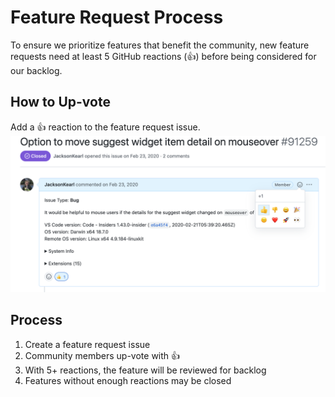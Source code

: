# Feature Request Process

To ensure we prioritize features that benefit the community, new feature requests need at least 5 GitHub reactions (👍) before being considered for our backlog.

## How to Up-vote
Add a 👍 reaction to the feature request issue.
![alt text](feature.png)
## Process
1. Create a feature request issue
2. Community members up-vote with 👍
3. With 5+ reactions, the feature will be reviewed for backlog
4. Features without enough reactions may be closed